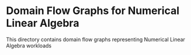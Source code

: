 # Domain Flow Graphs for Numerical Linear Algebra

This directory contains domain flow graphs representing Numerical Linear Algebra workloads
